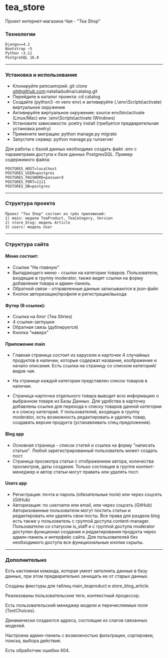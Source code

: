 # tea_store
Проект интернет-магазина Чая - "Tea Shop"

### Технологии

    Django==4.2
    Bootstrap ~5
    Python ~3.11
    PostgreSQL 16.0

---

###  Установка и использование

+ Клонируйте репозиторий: git clone git@github.com:nataliadudina/catalog.git
+ Перейдите в каталог проекта: cd catalog
+ Создайте (python3 -m venv env) и активируйте  (.\env\Scripts\activate) виртуальное окружение
+ Активируйте виртуальное окружение: source env/bin/activate (Linux/Mac) или .\env\Scripts\activate (Windows)
+ Установите зависимости: poetry install (требуется предварительная установка poetry)
+ Примените миграции: python manage.py migrate
+ Запустите сервер: python manage.py runserver

Для работы с базой данных необходимо создать файл .env с параметрами доступа к базе данных PostgresSQL. 
Пример содержимого файла:
```
POSTGRES_HOST=localhost
POSTGRES_USER=postgres
POSTGRES_PASSWORD=password
POSTGRES_PORT=1111
POSTGRES_DB=postgres

```
---

### Структура проекта

    Проект "Tea Shop" состоит из трёх приложений:
    1) main: модели TeaProduct, TeaCategory, Version
    2) store_blog: модель Article
    3) users: модель User
---

### Структура сайта

#### Меню состоит: 
    
+ Ссылки "На главную"
+ Выпадающего меню - ссылки на категории товаров. 
  Пользователи, входящие в группу moderator, также видят ссылки на форму добавления товара и админ-панель.
+ Обратной связи - отправленные данные записываются в json-файл
+ Кнопок авторизации/профиля и регистрации/выхода

#### Футер (6 ссылок):

- Ссылка на блог (Tea Stiries)
- 4 ссылки-заглушки
- Обратная связь (дублируется)
- Кнопка "наверх"

#### Приложение main

- Главная страница состоит из карусели и карточек 4 случайных продуктов в наличии, которые содержат название, изображение и начало описания.
  Есть ссылка на страницу со списком категорий/видов чая.

- На странице каждой категории представлен список товаров в наличии.
- Страница-карточка отдельного товара выводит всю информацию о выбранном товаре из Базы Данных. Для удобства в карточку добавлены ссылки для перехода к списку товаров данной категории и к списку категорий. 
  У пользователей, входящих в группу moderator, есть возможность редактировать и удалять товар, создавать версии продукта (устанавливать спец.предложения).

#### Blog app

- Основная страница - список статей и ссылка на форму "написать статью". Любой зарегистрированный пользователь может создать пост.
- Страница просмотра статьи с отображением автора, количества просмотров, даты создания. Только состоящие в группе контент-менеджер и автор статьи могут править или удалять пост.

#### Users app

* Регистрация: почта и пароль (обязательные поля) или через соцсеть (GitHub)
* Авторизация: по username или email, или через соцсеть (GitHub)
  Авторизованные пользователи могут постить статьи и редактировать или удалять свои посты. Все права для раздела blog есть также у пользователь с группой доступа content-manager.
  Пользователю со статусом is_staff и с группой доступа moderator доступен функционал создания и редактирования продукта через админ-панель и интерфейс сайта. 
  Для пользователей без необходимого доступа все функциональные кнопки скрыты.

---
    
### Дополнительно

Есть кастомная команда, которая умеет заполнять данные в базу данных, при этом предварительно зачищать ее от старых данных.

Созданы фикстуры для таблиц main_teaproduct и store_blog_article.

Реализованы пользовательские теги, контекстный процессор.

Есть пользовательский менеджер модели и перечисляемые поля (TextChoices).

Динамически создаются адреса, состоящие из слагов связанных моделей.

Настроена админ-панель с возможностью фильтрации, сортировки, поиска, выбора действия.

Есть обработчик ошибки 404.
